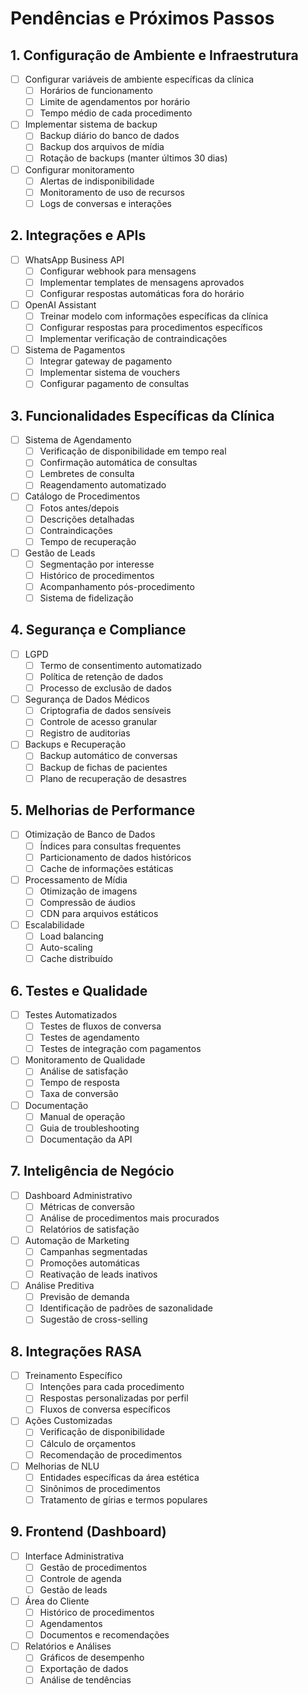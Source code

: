 # Pendências e Próximos Passos

## 1. Configuração de Ambiente e Infraestrutura
- [ ] Configurar variáveis de ambiente específicas da clínica
  - [ ] Horários de funcionamento
  - [ ] Limite de agendamentos por horário
  - [ ] Tempo médio de cada procedimento
- [ ] Implementar sistema de backup
  - [ ] Backup diário do banco de dados
  - [ ] Backup dos arquivos de mídia
  - [ ] Rotação de backups (manter últimos 30 dias)
- [ ] Configurar monitoramento
  - [ ] Alertas de indisponibilidade
  - [ ] Monitoramento de uso de recursos
  - [ ] Logs de conversas e interações

## 2. Integrações e APIs
- [ ] WhatsApp Business API
  - [ ] Configurar webhook para mensagens
  - [ ] Implementar templates de mensagens aprovados
  - [ ] Configurar respostas automáticas fora do horário
- [ ] OpenAI Assistant
  - [ ] Treinar modelo com informações específicas da clínica
  - [ ] Configurar respostas para procedimentos específicos
  - [ ] Implementar verificação de contraindicações
- [ ] Sistema de Pagamentos
  - [ ] Integrar gateway de pagamento
  - [ ] Implementar sistema de vouchers
  - [ ] Configurar pagamento de consultas

## 3. Funcionalidades Específicas da Clínica
- [ ] Sistema de Agendamento
  - [ ] Verificação de disponibilidade em tempo real
  - [ ] Confirmação automática de consultas
  - [ ] Lembretes de consulta
  - [ ] Reagendamento automatizado
- [ ] Catálogo de Procedimentos
  - [ ] Fotos antes/depois
  - [ ] Descrições detalhadas
  - [ ] Contraindicações
  - [ ] Tempo de recuperação
- [ ] Gestão de Leads
  - [ ] Segmentação por interesse
  - [ ] Histórico de procedimentos
  - [ ] Acompanhamento pós-procedimento
  - [ ] Sistema de fidelização

## 4. Segurança e Compliance
- [ ] LGPD
  - [ ] Termo de consentimento automatizado
  - [ ] Política de retenção de dados
  - [ ] Processo de exclusão de dados
- [ ] Segurança de Dados Médicos
  - [ ] Criptografia de dados sensíveis
  - [ ] Controle de acesso granular
  - [ ] Registro de auditorias
- [ ] Backups e Recuperação
  - [ ] Backup automático de conversas
  - [ ] Backup de fichas de pacientes
  - [ ] Plano de recuperação de desastres

## 5. Melhorias de Performance
- [ ] Otimização de Banco de Dados
  - [ ] Índices para consultas frequentes
  - [ ] Particionamento de dados históricos
  - [ ] Cache de informações estáticas
- [ ] Processamento de Mídia
  - [ ] Otimização de imagens
  - [ ] Compressão de áudios
  - [ ] CDN para arquivos estáticos
- [ ] Escalabilidade
  - [ ] Load balancing
  - [ ] Auto-scaling
  - [ ] Cache distribuído

## 6. Testes e Qualidade
- [ ] Testes Automatizados
  - [ ] Testes de fluxos de conversa
  - [ ] Testes de agendamento
  - [ ] Testes de integração com pagamentos
- [ ] Monitoramento de Qualidade
  - [ ] Análise de satisfação
  - [ ] Tempo de resposta
  - [ ] Taxa de conversão
- [ ] Documentação
  - [ ] Manual de operação
  - [ ] Guia de troubleshooting
  - [ ] Documentação da API

## 7. Inteligência de Negócio
- [ ] Dashboard Administrativo
  - [ ] Métricas de conversão
  - [ ] Análise de procedimentos mais procurados
  - [ ] Relatórios de satisfação
- [ ] Automação de Marketing
  - [ ] Campanhas segmentadas
  - [ ] Promoções automáticas
  - [ ] Reativação de leads inativos
- [ ] Análise Preditiva
  - [ ] Previsão de demanda
  - [ ] Identificação de padrões de sazonalidade
  - [ ] Sugestão de cross-selling

## 8. Integrações RASA
- [ ] Treinamento Específico
  - [ ] Intenções para cada procedimento
  - [ ] Respostas personalizadas por perfil
  - [ ] Fluxos de conversa específicos
- [ ] Ações Customizadas
  - [ ] Verificação de disponibilidade
  - [ ] Cálculo de orçamentos
  - [ ] Recomendação de procedimentos
- [ ] Melhorias de NLU
  - [ ] Entidades específicas da área estética
  - [ ] Sinônimos de procedimentos
  - [ ] Tratamento de gírias e termos populares

## 9. Frontend (Dashboard)
- [ ] Interface Administrativa
  - [ ] Gestão de procedimentos
  - [ ] Controle de agenda
  - [ ] Gestão de leads
- [ ] Área do Cliente
  - [ ] Histórico de procedimentos
  - [ ] Agendamentos
  - [ ] Documentos e recomendações
- [ ] Relatórios e Análises
  - [ ] Gráficos de desempenho
  - [ ] Exportação de dados
  - [ ] Análise de tendências